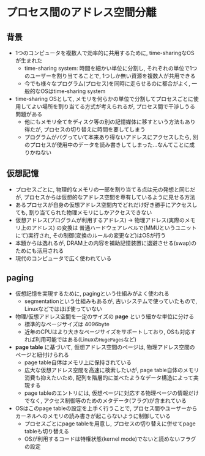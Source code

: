 # プロセス間のアドレス空間分離

## 背景

* 1つのコンピュータを複数人で効率的に共用するために, time-sharingなOSが生まれた
  * time-sharing system: 時間を細かい単位に分割し, それぞれの単位で1つのユーザーを割り当てることで, 1つしか無い資源を複数人が共用できる
  * 今でも様々なプログラム(プロセス)を同時に走らせるのに都合がよく, 一般的なOSはtime-sharing system
* time-sharing OSとして, メモリを何らかの単位で分割してプロセスごとに使用してよい場所を割り当てる方式が考えられるが, プロセス間で干渉しうる問題がある
  * 他にもメモリ全てをディスク等の別の記憶媒体に移すという方法もあり得たが, プロセスの切り替えに時間を要してしまう
  * プログラムがバグっていて本来あり得ないアドレスにアクセスしたら, 別のプロセスが使用中のデータを読み書きしてしまった...なんてことに成りかねない

## 仮想記憶
* プロセスごとに, 物理的なメモリの一部を割り当てる点は元の発想と同じだが, プロセスからは仮想的なアドレス空間を専有しているように見せる方法
* あるプロセスが自身の仮想アドレス空間内でどれだけ好き勝手にアクセスしても, 割り当てられた物理メモリにしかアクセスできない
* 仮想アドレス(プログラムが利用するアドレス) -> 物理アドレス(実際のメモリ上のアドレス) の変換は 普通ハードウェアレベルで(MMUというユニットにて)実行され, その制御(変換のルールの変更など)はOSが行う
* 本題からは逸れるが, DRAM上の内容を補助記憶装置に退避させる(swap)のためにも活用される
* 現代のコンピュータで広く使われている

## paging
* 仮想記憶を実現するために, pagingという仕組みがよく使われる
  * segmentationという仕組みもあるが, 古いシステムで使っていたもので, Linuxなどではほぼ使っていない
* 物理/仮想アドレス空間を一定のサイズの **page** という細かな単位に分ける
  * 標準的なページサイズは 4096byte
  * 近年のCPUはより大きなページサイズをサポートしており, OSも対応すれば利用可能ではある(Linuxの`HugePages`など)
* **page table** に基づいて, 仮想アドレス空間のページは, 物理アドレス空間のページと紐付けられる
  * page table自体はメモリ上に保持されている
  * 広大な仮想アドレス空間を高速に検索したいが, page table自体のメモリ消費も抑えたいため, 配列を階層的に並べたようなデータ構造によって実現する
  * page tableのエントリには, 仮想ページに対応する物理ページの情報だけでなく, アクセス制御等のためのメタデータ(フラグ)が含まれている
* OSはこのpage tableの設定を上手く行うことで, プロセス間やユーザーからカーネルへのメモリの読み書きが起こらないように制御している
  * プロセスごとにpage tableを用意し, プロセスの切り替えに併せてpage tableも切り替える
  * OSが利用するコードは特権状態(kernel mode)でないと読めないフラグの設定

